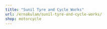 ```yaml
---
title: "Sunil Tyre and Cycle Works"
url: /ernakulam/sunil-tyre-and-cycle-works/
shop: motorcycle
---
```

